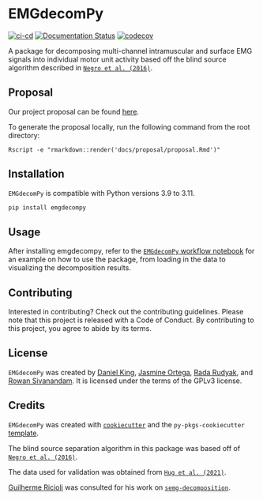 # EMGdecomPy

[![ci-cd](https://github.com/UBC-SPL-MDS/emgdecompy/actions/workflows/ci-cd.yml/badge.svg)](https://github.com/UBC-SPL-MDS/emgdecompy/actions/workflows/ci-cd.yml)
[![Documentation Status](https://readthedocs.org/projects/emgdecompy/badge/?version=latest)](https://emgdecompy.readthedocs.io/en/latest/?badge=latest)
[![codecov](https://codecov.io/gh/UBC-SPL-MDS/emgdecompy/branch/main/graph/badge.svg?token=78ZU40UEOE)](https://codecov.io/gh/UBC-SPL-MDS/emgdecompy)

A package for decomposing multi-channel intramuscular and surface EMG signals into individual motor unit activity based off the blind source algorithm described in [`Negro et al. (2016)`](https://iopscience.iop.org/article/10.1088/1741-2560/13/2/026027/meta).

## Proposal

Our project proposal can be found [here](https://github.com/UBC-SPL-MDS/emg-decomPy/blob/main/docs/proposal/proposal.pdf).

To generate the proposal locally, run the following command from the root directory:

```Rscript -e "rmarkdown::render('docs/proposal/proposal.Rmd')"```

## Installation

`EMGdecomPy` is compatible with Python versions 3.9 to 3.11.

```bash
pip install emgdecompy
```

## Usage

After installing emgdecompy, refer to the [`EMGdecomPy` workflow notebook](https://github.com/UBC-SPL-MDS/EMGdecomPy/blob/main/notebooks/emgdecompy-worfklow.ipynb) for an example on how to use the package, from loading in the data to visualizing the decomposition results.

## Contributing

Interested in contributing? Check out the contributing guidelines. Please note that this project is released with a Code of Conduct. By contributing to this project, you agree to abide by its terms.

## License

`EMGdecomPy` was created by [Daniel King](github.com/danfke), [Jasmine Ortega](github.com/jasmineortega), [Rada Rudyak](github.com/Radascript), and [Rowan Sivanandam](github.com/Rowansiv). It is licensed under the terms of the GPLv3 license.

## Credits

`EMGdecomPy` was created with [`cookiecutter`](https://cookiecutter.readthedocs.io/en/latest/) and the `py-pkgs-cookiecutter` [template](https://github.com/py-pkgs/py-pkgs-cookiecutter).

The blind source separation algorithm in this package was based off of [`Negro et al. (2016)`](https://iopscience.iop.org/article/10.1088/1741-2560/13/2/026027/meta).

The data used for validation was obtained from [`Hug et al. (2021)`](https://figshare.com/articles/dataset/Analysis_of_motor_unit_spike_trains_estimated_from_high-density_surface_electromyography_is_highly_reliable_across_operators/13695937).

[Guilherme Ricioli](https://github.com/guilhermerc) was consulted for his work on [`semg-decomposition`](https://github.com/guilhermerc/semg-decomposition).
